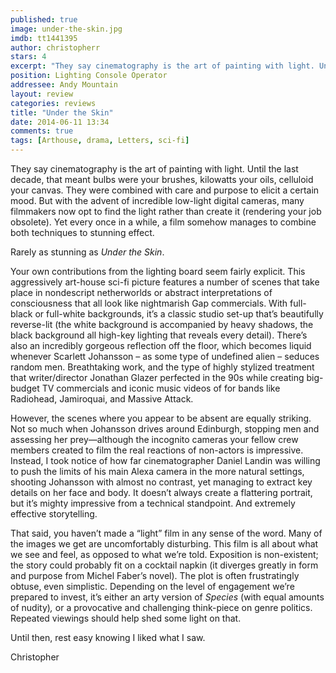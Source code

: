 ```yaml
---
published: true
image: under-the-skin.jpg
imdb: tt1441395
author: christopherr
stars: 4
excerpt: "They say cinematography is the art of painting with light. Until the last decade, that meant bulbs were your brushes, kilowatts your oils, celluloid your canvas."
position: Lighting Console Operator
addressee: Andy Mountain
layout: review
categories: reviews
title: "Under the Skin"
date: 2014-06-11 13:34
comments: true
tags: [Arthouse, drama, Letters, sci-fi]
---
```

<p>They say cinematography is the art of painting with light. Until the last decade, that meant bulbs were your brushes, kilowatts your oils, celluloid your canvas. They were combined with care and purpose to elicit a certain mood. But with the advent of incredible low-light digital cameras, many filmmakers now opt to find the light rather than create it (rendering your job obsolete). Yet every once in a while, a film somehow manages to combine both techniques to stunning effect.</p><p>Rarely as stunning as <em>Under the Skin</em>. </p><p>Your own contributions from the lighting board seem fairly explicit. This aggressively art-house sci-fi picture features a number of scenes that take place in nondescript netherworlds or abstract interpretations of consciousness that all look like nightmarish Gap commercials. With full-black or full-white backgrounds, it&rsquo;s a classic studio set-up that&rsquo;s beautifully reverse-lit (the white background is accompanied by heavy shadows, the black background all high-key lighting that reveals every detail).  There&rsquo;s also an incredibly gorgeous reflection off the floor, which becomes liquid whenever Scarlett Johansson &ndash; as some type of undefined alien &ndash; seduces random men. Breathtaking work, and the type of highly stylized treatment that writer/director Jonathan Glazer perfected in the 90s while creating big-budget TV commercials and iconic music videos of for bands like Radiohead, Jamiroquai, and Massive Attack.</p><p>However, the scenes where you appear to be absent are equally striking. Not so much when Johansson drives around Edinburgh, stopping men and assessing her prey&mdash;although the incognito cameras your fellow crew members created to film the real reactions of non-actors is impressive. Instead, I took notice of how far cinematographer Daniel Landin was willing to push the limits of his main Alexa camera in the more natural settings, shooting Johansson with almost no contrast, yet managing to extract key details on her face and body. It doesn&rsquo;t always create a flattering portrait, but it&rsquo;s mighty impressive from a technical standpoint. And extremely effective storytelling.</p><p>That said, you haven&rsquo;t made a &ldquo;light&rdquo; film in any sense of the word. Many of the images we get are uncomfortably disturbing. This film is all about what we see and feel, as opposed to what we&rsquo;re told. Exposition is non-existent; the story could probably fit on a cocktail napkin (it diverges greatly in form and purpose from Michel Faber&rsquo;s novel). The plot is often frustratingly obtuse, even simplistic. Depending on the level of engagement we&rsquo;re prepared to invest, it&rsquo;s either an arty version of <em>Species </em>(with equal amounts of nudity)<em>, </em>or a provocative and challenging think-piece on genre politics. Repeated viewings should help shed some light on that.</p><p>Until then, rest easy knowing I liked what I saw.</p><p>Christopher </p>

